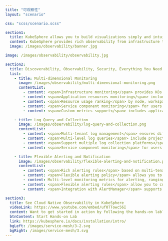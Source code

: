 ```yaml
---
title: "可观察性"
layout: "scenario"

css: "scss/scenario.scss"

section1:
  title: KubeSphere allows you to build visualizations simply and intuitively.
  content: KubeSphere provides rich observability from infrastructure to applications. It integrates your favorite tools for multi-dimensional monitoring metrics, multi-tenant log query and collection, alerting and notification.
  image: /images/observability/banner.jpg

image: /images/observability/observability.jpg

section2:
  title: Discoverability, Observability, Security, Everything You Need in One Platform
  list:
    - title: Multi-dimensional Monitoring
      image: /images/observability/multi-dimensional-monitoring.png
      contentList:
        - content: <span>Infrastructure monitoring</span> provides K8s control plane and cluster node metrics
        - content: <span>Application resources monitoring</span> includes CPU, memory, network and storage metrics
        - content: <span>Resource usage ranking</span> by node, workspace and project
        - content: <span>Service component monitoring</span> for users to quickly locate component failures
        - content: <span>Custom metrics support</span> includes application custom metrics dashboard (in v3.0.0)

    - title: Log Query and Collection
      image: /images/observability/log-query-and-collection.png
      contentList:
        - content: <span>Multi-tenant log management</span> ensures different tenants can only see their own log information
        - content: <span>Multi-level log queries</span> include projects, workloads, Pods, containers and keywords, supporting drilling into each level to locate the issues
        - content: <span>Support multiple log collection platforms</span>, such as Elasticsearch, Kafka and Fluentd
        - content: <span>Service component monitoring</span> for users to quickly locate component failures

    - title: Flexible Alerting and Notification
      image: /images/observability/flexible-alerting-and-notification.png
      contentList:
        - content: <span>Rich alerting rules</span> based on multi-tenancy and multi-dimensional monitoring metrics
        - content: <span>Flexible alerting policy</span> allows you to customize an alerting policy that contains multiple alerting rules
        - content: Multi-level monitoring metrics for alerting, ranging from infrastructure to workloads
        - content: <span>Flexible alerting rules</span> allow you to customize the detection period, duration and alerting priority of monitoring metrics
        - content: <span>Integration with AlertManager</span> supports multiple notification channels (in v3.0.0)

section3:
  title: See Cloud Native Observability in KubeSphere
  videoLink: https://www.youtube.com/embed/uf0TTowc56I
  content: Want to get started in action by following the hands-on lab?
  btnContent: Start Hands-on Lab
  link: https://kubesphere.io/docs/installation/intro/
  bgLeft: /images/service-mesh/3-2.svg
  bgRight: /images/service-mesh/3.svg
---
```

